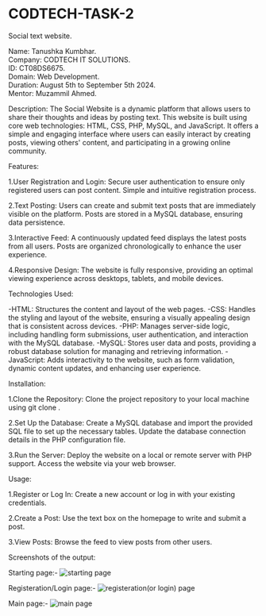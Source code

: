 # CODTECH-TASK-2
Social text website.

Name: Tanushka Kumbhar. <br>
Company: CODTECH IT SOLUTIONS. <br>
ID: CT08DS6675. <br>
Domain: Web Development. <br>
Duration: August 5th to September 5th 2024. <br>
Mentor: Muzammil Ahmed. <br>

Description:
The Social Website is a dynamic platform that allows users to share their thoughts and ideas by posting text. This website is built using core web technologies: HTML, CSS, PHP, MySQL, and JavaScript. It offers a simple and engaging interface where users can easily interact by creating posts, viewing others' content, and participating in a growing online community.

Features:

1.User Registration and Login:
Secure user authentication to ensure only registered users can post content.
Simple and intuitive registration process.

2.Text Posting:
Users can create and submit text posts that are immediately visible on the platform.
Posts are stored in a MySQL database, ensuring data persistence.

3.Interactive Feed:
A continuously updated feed displays the latest posts from all users.
Posts are organized chronologically to enhance the user experience.

4.Responsive Design:
The website is fully responsive, providing an optimal viewing experience across desktops, tablets, and mobile devices.


Technologies Used:

-HTML: Structures the content and layout of the web pages.
-CSS: Handles the styling and layout of the website, ensuring a visually appealing design that is consistent across devices.
-PHP: Manages server-side logic, including handling form submissions, user authentication, and interaction with the MySQL database.
-MySQL: Stores user data and posts, providing a robust database solution for managing and retrieving information.
-JavaScript: Adds interactivity to the website, such as form validation, dynamic content updates, and enhancing user experience.


Installation:

1.Clone the Repository:
Clone the project repository to your local machine using git clone <repository-url>.

2.Set Up the Database:
Create a MySQL database and import the provided SQL file to set up the necessary tables.
Update the database connection details in the PHP configuration file.

3.Run the Server:
Deploy the website on a local or remote server with PHP support.
Access the website via your web browser.


Usage:

1.Register or Log In:
Create a new account or log in with your existing credentials.

2.Create a Post:
Use the text box on the homepage to write and submit a post.

3.View Posts:
Browse the feed to view posts from other users.

Screenshots of the output:

Starting page:-
![starting page](https://github.com/user-attachments/assets/59e3e419-482a-4c88-8b8a-cfe9d4a5de4a)

Registeration/Login page:-
![registeration(or login) page](https://github.com/user-attachments/assets/39fcdfb0-8f90-4d13-befd-119fe19400ed)

Main page:-
![main page](https://github.com/user-attachments/assets/3b50154d-f05c-449c-be01-240783812fd4)
